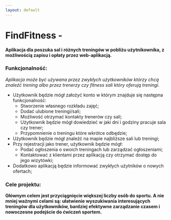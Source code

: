 ```yaml
---
layout: default
---
```


# FindFitness -
**Aplikacja dla poszuka sal i różnych treningów w pobliżu użytnikownika, z możliwością zapisu i opłaty przez web-aplikacją.**

### Funkcjonalność:
_Aplikacja może być używana przez zwykłych użytkowników którzy chcą znaleźć trening albo przez trenerzy czy fitness sali który oferują treningi._

 * Użytkownik będzie mógł założyć konto w którym znajduje się następna funkcjonalność:
    * Stworzenie własnego rozkładu zajęć;
    * Dodać ulubione treningi/sali;
    * Możliwość otrzymać kontakty trenerów czy sali;
    * Użytkownik będzie mógł dowiedzieć w jaki dni i godziny pracuje sala czy trener;
    * Przypomnienie o treningu które wkrótce odbędzie;
* Użytkownik będzie mógł znaleźć na mapie najbliższe sali lub treningi;
* Przy rejestracji jako trener, użytkownik będzie mógł:
    * Podać ogłoszenia o swoich treningach lub zarządzać ogłoszeniami;
    * Kontaktować z klientami przez aplikacją czy otrzymać dostęp do jego wizytówki;
* Dodatkowo aplikacją będzie informować zwykłych użytników o nowych ofertach;


### Cele projektu:
**Głównym celem jest przyciągnięcie większej liczby osób do sportu. A nie mniej ważnymi celami są: ułatwienie wyszukiwania interesujących treningów dla użytkowników,  bardziej efektywne zarządzanie czasem i nowoczesne podejście do ćwiczeń sportem.**
